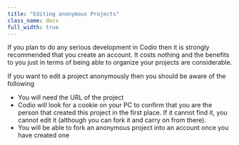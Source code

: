 ```yaml
---
title: "Editing anonymous Projects"
class_name: docs
full_width: true
---
```


If you plan to do any serious development in Codio then it is strongly recommended that you create an account. It costs nothing and the benefits to you just in terms of being able to organize your projects are considerable.

If you want to edit a project anonymously then you should be aware of the following

- You will need the URL of the project
- Codio will look for a cookie on your PC to confirm that you are the person that created this project in the first place. If it cannot find it, you cannot edit it (although you can fork it and carry on from there).
- You will be able to fork an anonymous project into an account once you have created one



